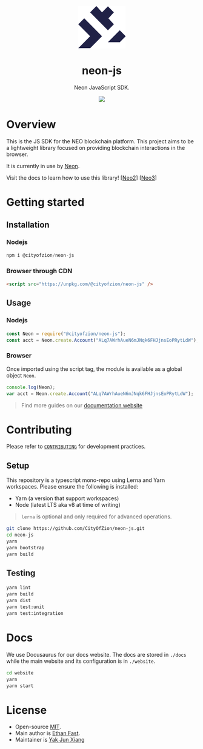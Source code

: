 <p align="center">
  <img
    src="https://raw.githubusercontent.com/CityOfZion/visual-identity/develop/_CoZ%20Branding/_Logo/_Logo%20icon/_PNG%20200x178px/CoZ_Icon_DARKBLUE_200x178px.png"
    width="125px;">
</p>

<h1 align="center">neon-js</h1>

<p align="center">
  Neon JavaScript SDK.
</p>

<p align="center">
  <a href="https://circleci.com/gh/CityOfZion/neon-js">
    <img src="https://circleci.com/gh/CityOfZion/neon-js.svg?style=svg">
  </a>
</p>

# Overview

This is the JS SDK for the NEO blockchain platform. This project aims to be a lightweight library focused on providing blockchain interactions in the browser.

It is currently in use by [Neon](https://github.com/CityOfZion/neon-wallet/).

Visit the docs to learn how to use this library! [[Neo2](https://docs.coz.io/neo2/neon-js)] [[Neo3](https://docs.coz.io/neo3/neon-js)]

# Getting started

## Installation

### Nodejs

```js
npm i @cityofzion/neon-js
```

### Browser through CDN

```html
<script src="https://unpkg.com/@cityofzion/neon-js" />
```

## Usage

### Nodejs

```js
const Neon = require("@cityofzion/neon-js");
const acct = Neon.create.Account("ALq7AWrhAueN6mJNqk6FHJjnsEoPRytLdW");
```

### Browser

Once imported using the script tag, the module is available as a global object `Neon`.

```js
console.log(Neon);
var acct = Neon.create.Account("ALq7AWrhAueN6mJNqk6FHJjnsEoPRytLdW");
```

> Find more guides on our [documentation website](https://cityofzion.io/neon-js/docs/en/guides/basic/sendasset.html)

# Contributing

Please refer to [`CONTRIBUTING`](./CONTRIBUTING.md) for development practices.

## Setup

This repository is a typescript mono-repo using Lerna and Yarn workspaces. Please ensure the following is installed:

- Yarn (a version that support workspaces)
- Node (latest LTS aka v8 at time of writing)

> `lerna` is optional and only required for advanced operations.

```sh
git clone https://github.com/CityOfZion/neon-js.git
cd neon-js
yarn
yarn bootstrap
yarn build
```

## Testing

```sh
yarn lint
yarn build
yarn dist
yarn test:unit
yarn test:integration
```

# Docs

We use Docusaurus for our docs website. The docs are stored in `./docs` while the main website and its configuration is in `./website`.

```sh
cd website
yarn
yarn start
```

# License

- Open-source [MIT](https://github.com/CityOfZion/neon-js/blob/master/LICENSE.md).
- Main author is [Ethan Fast](https://github.com/Ejhfast).
- Maintainer is [Yak Jun Xiang](https://github.com/snowypowers)
